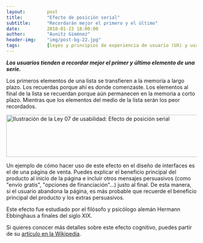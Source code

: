 ```yaml
---
layout:        post
title:         "Efecto de posición serial"
subtitle:      "Recordarán mejor el primero y el último"
date:          2018-01-23 18:00:00
author:        "Aunitz Giménez"
header-img:    "img/post-bg-22.jpg"
tags:          [leyes y principios de experiencia de usuario (UX) y usabilidad]
---
```


<p><em><strong>Los usuarios tienden a recordar mejor el primer y último elemento de una serie.</strong></em></p>

<p>Los primeros elementos de una lista se transfieren a la memoria a largo plazo. Los recuerdas porque ahí es donde comenzaste. Los elementos al final de la lista se recuerdan porque aún permanecen en la memoria a corto plazo. Mientras que los elementos del medio de la lista serán los peor recordados.</p>

<p><img src="{{ site.baseurl }}/img/ley-07-efecto-de-posicion-serial.png" loading="lazy" alt="Ilustración de la Ley 07 de usabilidad: Efecto de posición serial" width="722" height="112"></p>

<p>Un ejemplo de cómo hacer uso de este efecto en el diseño de interfaces es el de una página de venta. Puedes explicar el beneficio principal del producto al inicio de la página e incluir otros mensajes persuasivos (como "envío gratis", "opciones de financiación"...) justo al final. De esta manera, si el usuario abandona la página, es más probable que recuerde el beneficio principal del producto y los extras persuasivos.</p>

<p>Este efecto fue estudiado por el filósofo y psicólogo alemán Hermann Ebbinghaus a finales del siglo XIX.</p>

<p>Si quieres conocer más detalles sobre este efecto cognitivo, puedes partir de su <a href="https://en.wikipedia.org/wiki/Serial-position_effect" target="_blank" rel="noopener noreferrer">artículo en la Wikipedia</a>.</p>
